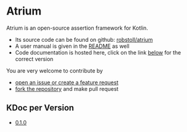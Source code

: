 # Atrium
Atrium is an open-source assertion framework for Kotlin.

- Its source code can be found on github: [robstoll/atrium](https://github.com/robstoll/atrium)
- A user manual is given in the [README](https://github.com/robstoll/atrium/blob/master/README.md) as well
- Code documentation is hosted here, click on the link [below](KDoc-per-Version) for the correct version

You are very welcome to contribute by
- [open an issue or create a feature request](https://github.com/robstoll/atrium/issues/new)
- [fork the repository](https://github.com/robstoll/atrium#fork-destination-box) and make pull request

## KDoc per Version

- [0.1.0](0.1.0/doc)